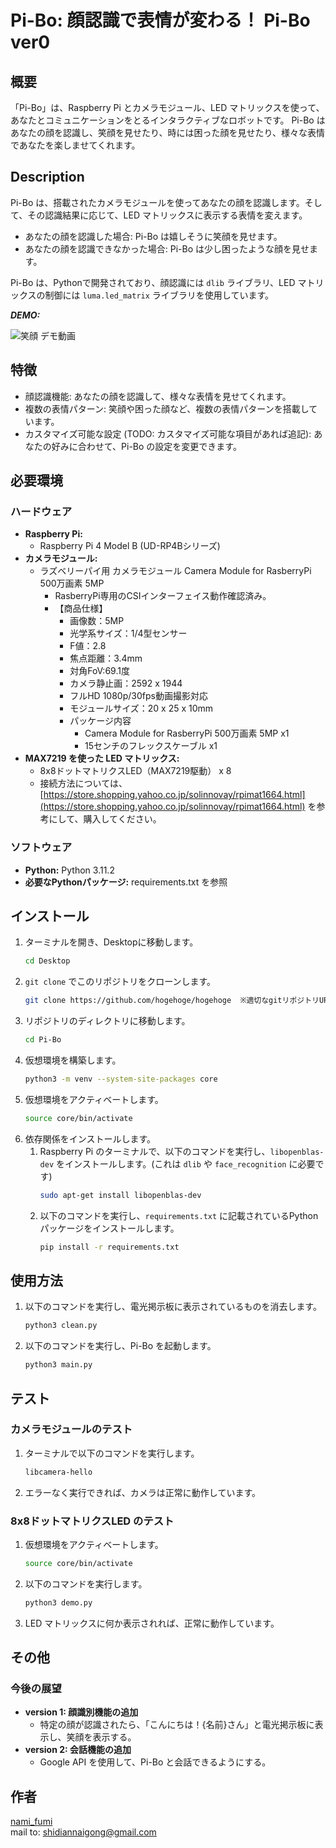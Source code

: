 # Pi-Bo: 顔認識で表情が変わる！ Pi-Bo ver0

## 概要

「Pi-Bo」は、Raspberry Pi とカメラモジュール、LED マトリックスを使って、あなたとコミュニケーションをとるインタラクティブなロボットです。  Pi-Bo はあなたの顔を認識し、笑顔を見せたり、時には困った顔を見せたり、様々な表情であなたを楽しませてくれます。

## Description

Pi-Bo は、搭載されたカメラモジュールを使ってあなたの顔を認識します。そして、その認識結果に応じて、LED マトリックスに表示する表情を変えます。

* あなたの顔を認識した場合: Pi-Bo は嬉しそうに笑顔を見せます。
* あなたの顔を認識できなかった場合: Pi-Bo は少し困ったような顔を見せます。

Pi-Bo は、Pythonで開発されており、顔認識には `dlib` ライブラリ、LED マトリックスの制御には `luma.led_matrix` ライブラリを使用しています。

***DEMO:***

![笑顔 デモ動画](https://github.com/programingbigger/Pi-Bo/assets/125252034/e4a19d96-11c3-4a14-9e92-3ecce3ffffef)


## 特徴

- 顔認識機能: あなたの顔を認識して、様々な表情を見せてくれます。
- 複数の表情パターン: 笑顔や困った顔など、複数の表情パターンを搭載しています。
- カスタマイズ可能な設定 (TODO: カスタマイズ可能な項目があれば追記): あなたの好みに合わせて、Pi-Bo の設定を変更できます。

## 必要環境

### ハードウェア

- **Raspberry Pi:** 
    - Raspberry Pi 4 Model B (UD-RP4Bシリーズ)
- **カメラモジュール:** 
    - ラズベリーパイ用 カメラモジュール Camera Module for RasberryPi 500万画素 5MP
        - RasberryPi専用のCSIインターフェイス動作確認済み。
        - 【商品仕様】
            - 画像数：5MP
            - 光学系サイズ：1/4型センサー
            - F値：2.8
            - 焦点距離：3.4mm
            - 対角FoV:69.1度
            - カメラ静止画：2592 x 1944
            - フルHD 1080p/30fps動画撮影対応
            - モジュールサイズ：20 x 25 x 10mm
            - パッケージ内容
                - Camera Module for RasberryPi 500万画素 5MP x1
                - 15センチのフレックスケーブル x1 
- **MAX7219 を使った LED マトリックス:** 
    - 8x8ドットマトリクスLED（MAX7219駆動） x 8
    - 接続方法については、[https://store.shopping.yahoo.co.jp/solinnovay/rpimat1664.html](https://store.shopping.yahoo.co.jp/solinnovay/rpimat1664.html) を参考にして、購入してください。

### ソフトウェア

- **Python:** Python 3.11.2
- **必要なPythonパッケージ:** requirements.txt を参照

## インストール

1. ターミナルを開き、Desktopに移動します。
   ```bash
   cd Desktop
   ```
2. `git clone` でこのリポジトリをクローンします。
    ```bash
    git clone https://github.com/hogehoge/hogehoge  ※適切なgitリポジトリURLに置き換えてください
    ```
3. リポジトリのディレクトリに移動します。
   ```bash
   cd Pi-Bo
   ```
4. 仮想環境を構築します。
    ```bash
    python3 -m venv --system-site-packages core 
    ```
5. 仮想環境をアクティベートします。
    ```bash
    source core/bin/activate
    ```
6. 依存関係をインストールします。
    1. Raspberry Pi のターミナルで、以下のコマンドを実行し、`libopenblas-dev` をインストールします。(これは `dlib` や `face_recognition` に必要です)
        ```bash
        sudo apt-get install libopenblas-dev
        ```
    2. 以下のコマンドを実行し、`requirements.txt` に記載されているPythonパッケージをインストールします。
        ```bash
        pip install -r requirements.txt
        ```

## 使用方法

1. 以下のコマンドを実行し、電光掲示板に表示されているものを消去します。
    ```bash
    python3 clean.py 
    ```
2. 以下のコマンドを実行し、Pi-Bo を起動します。
    ```bash
    python3 main.py
    ```

## テスト

### カメラモジュールのテスト

1. ターミナルで以下のコマンドを実行します。
   ```bash
   libcamera-hello
   ```
2. エラーなく実行できれば、カメラは正常に動作しています。

### 8x8ドットマトリクスLED のテスト

1. 仮想環境をアクティベートします。
    ```bash
    source core/bin/activate
    ```
2. 以下のコマンドを実行します。
   ```bash
   python3 demo.py
   ```
3. LED マトリックスに何か表示されれば、正常に動作しています。

## その他

### 今後の展望

- **version 1: 顔識別機能の追加**
    - 特定の顔が認識されたら、「こんにちは！{名前}さん」と電光掲示板に表示し、笑顔を表示する。
- **version 2: 会話機能の追加**
    - Google API を使用して、Pi-Bo と会話できるようにする。

## 作者

[nami_fumi](https://qiita.com/nami_fumi/following_users)  
mail to: shidiannaigong@gmail.com
